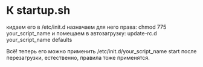 # К startup.sh
кидаем его в /etc/init.d
назначаем для него права:
   chmod 775 your_script_name
и помещаем в автозагрузку:
   update-rc.d your_script_name defaults

Всё! теперь его можно применить /etc/init.d/your_script_name start
после перезагрузки, естественно, правила тоже применятся.
